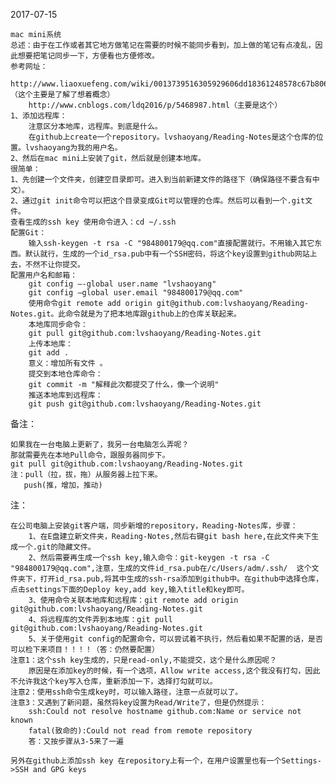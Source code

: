 2017-07-15
    
    mac mini系统
    总述：由于在工作或者其它地方做笔记在需要的时候不能同步看到，加上做的笔记有点凌乱，因此想要把笔记同步一下，方便看也方便修改。
    参考网址：
        http://www.liaoxuefeng.com/wiki/0013739516305929606dd18361248578c67b8067c8c017b000/0013745374151782eb658c5a5ca454eaa451661275886c6000（这个主要是了解了想着概念）
        http://www.cnblogs.com/ldq2016/p/5468987.html（主要是这个）
    1、添加远程库：
        注意区分本地库，远程库。到底是什么。
        在github上create一个repository。lvshaoyang/Reading-Notes是这个仓库的位置。lvshaoyang为我的用户名。
    2、然后在mac mini上安装了git，然后就是创建本地库。
    很简单：
    1、先创建一个文件夹，创建空目录即可。进入到当前新建文件的路径下（确保路径不要含有中文）。
    2、通过git init命令可以把这个目录变成Git可以管理的仓库。然后可以看到一个.git文件。
    查看生成的ssh key 使用命令进入：cd ~/.ssh
    配置Git：
        输入ssh-keygen -t rsa -C "984800179@qq.com"直接配置就行。不用输入其它东西。默认就行，生成的一个id_rsa.pub中有一个SSH密码，将这个key设置到github网站上去，不然不让你提交。
    配置用户名和邮箱：
        git config —-global user.name "lvshaoyang"
        git config —global user.email "984800179@qq.com"
        使用命令git remote add origin git@github.com:lvshaoyang/Reading-Notes.git。此命令就是为了把本地库跟github上的仓库关联起来。
        本地库同步命令：
        git pull git@github.com:lvshaoyang/Reading-Notes.git
        上传本地库：
        git add .
        意义：增加所有文件 。
        提交到本地仓库命令：
        git commit -m "解释此次都提交了什么，像一个说明"
        推送本地库到远程库：
        git push git@github.com:lvshaoyang/Reading-Notes.git
备注：
	
	如果我在一台电脑上更新了，我另一台电脑怎么弄呢？
	那就需要先在本地Pull命令，跟服务器同步下。
	git pull git@github.com:lvshaoyang/Reading-Notes.git
	注：pull（拉，拔，拖）从服务器上拉下来。
	   push(推，增加，推动)
注：
	
	在公司电脑上安装git客户端，同步新增的repository，Reading-Notes库，步骤：
		1、在E盘建立新文件夹，Reading-Notes,然后右键git bash here,在此文件夹下生成一个.git的隐藏文件。
		2、然后需要再生成一个ssh key,输入命令：git-keygen -t rsa -C "984800179@qq.com",注意，生成的文件id_rsa.pub在/c/Users/adm/.ssh/  这个文件夹下，打开id_rsa.pub,将其中生成的ssh-rsa添加到github中。在github中选择仓库，点击settings下面的Deploy key,add key,输入title和key即可。
		3、使用命令关联本地库和远程库：git remote add origin git@github.com:lvshaoyang/Reading-Notes.git
		4、将远程库的文件弄到本地库：git pull git@github.com:lvshaoyang/Reading-Notes.git
		5、关于使用git config的配置命令，可以尝试着不执行，然后看如果不配置的话，是否可以检下来项目！！！！（答：仍然要配置）
	注意1：这个ssh key生成的，只是read-only,不能提交，这个是什么原因呢？
		原因是在添加key的时候，有一个选项，Allow write access,这个我没有打勾，因此不允许我这个key写入仓库，重新添加一下，选择打勾就可以。
	注意2：使用ssh命令生成key时，可以输入路径，注意一点就可以了。
	注意3：又遇到了新问题，虽然将key设置为Read/Write了，但是仍然提示：
		ssh:Could not resolve hostname github.com:Name or service not known
		fatal(致命的):Could not read from remote repository
		答：又按步骤从3-5来了一遍
	
	另外在github上添加ssh key 在repository上有一个，在用户设置里也有一个Settings->SSH and GPG keys
        
    
